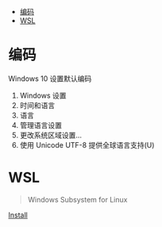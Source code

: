 <!-- TOC -->

- [编码](#编码)
- [WSL](#wsl)

<!-- /TOC -->

# 编码

Windows 10 设置默认编码
1. Windows 设置
2. 时间和语言
3. 语言
4. 管理语言设置
5. 更改系统区域设置...
6. 使用 Unicode UTF-8 提供全球语言支持(U)

# WSL

> Windows Subsystem for Linux

[Install](https://docs.microsoft.com/en-us/windows/wsl/install-win10)